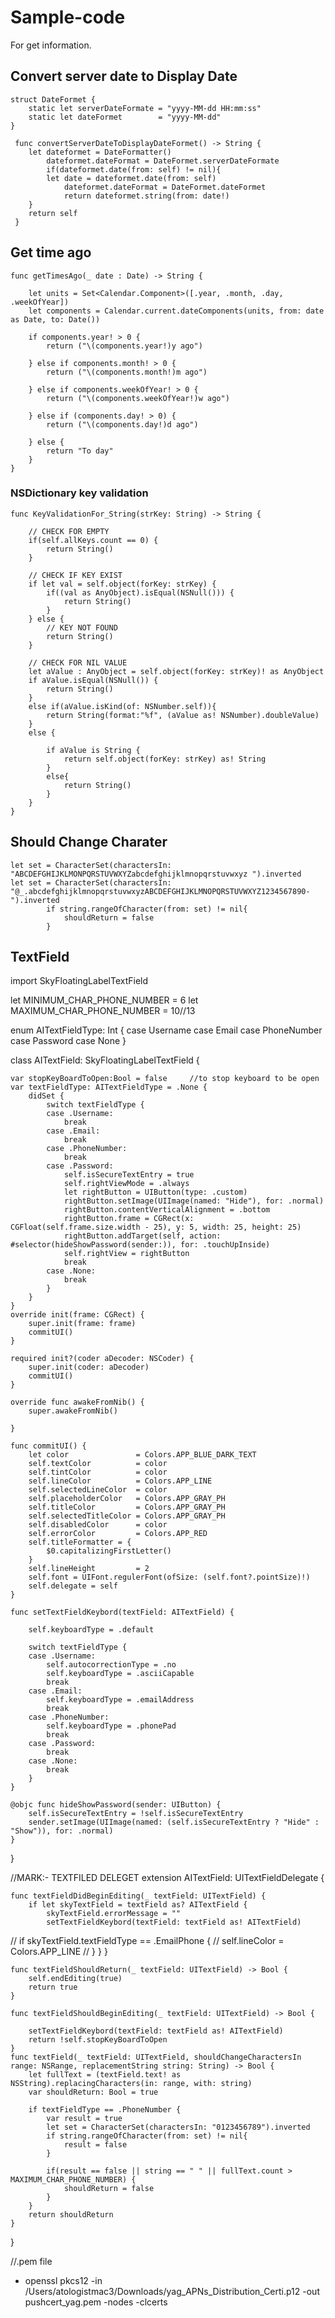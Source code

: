 # Sample-code
For get information.

## Convert server date to Display Date
	struct DateFormet {
		static let serverDateFormate = "yyyy-MM-dd HH:mm:ss"
		static let dateFormet 	     = "yyyy-MM-dd"
  	}
	
 	 func convertServerDateToDisplayDateFormet() -> String {
		let dateformet = DateFormatter()
    		dateformet.dateFormat = DateFormet.serverDateFormate
    		if(dateformet.date(from: self) != nil){
			let date = dateformet.date(from: self)
        		dateformet.dateFormat = DateFormet.dateFormet
        		return dateformet.string(from: date!)
     	}
     	return self
 	 }
	 
## Get time ago
	func getTimesAgo(_ date : Date) -> String {
        
        let units = Set<Calendar.Component>([.year, .month, .day, .weekOfYear])
        let components = Calendar.current.dateComponents(units, from: date as Date, to: Date())
        
        if components.year! > 0 {
            return ("\(components.year!)y ago")
            
        } else if components.month! > 0 {
            return ("\(components.month!)m ago")
            
        } else if components.weekOfYear! > 0 {
            return ("\(components.weekOfYear!)w ago")
            
        } else if (components.day! > 0) {
            return ("\(components.day!)d ago")
            
        } else {
            return "To day"
        }
	}
	
### NSDictionary key validation
	func KeyValidationFor_String(strKey: String) -> String {
		
		// CHECK FOR EMPTY
		if(self.allKeys.count == 0) {
			return String()
		}
		
		// CHECK IF KEY EXIST
		if let val = self.object(forKey: strKey) {
			if((val as AnyObject).isEqual(NSNull())) {
				return String()
			}
		} else {
			// KEY NOT FOUND
			return String()
		}
		
		// CHECK FOR NIL VALUE
		let aValue : AnyObject = self.object(forKey: strKey)! as AnyObject
		if aValue.isEqual(NSNull()) {
			return String()
		}
		else if(aValue.isKind(of: NSNumber.self)){
			return String(format:"%f", (aValue as! NSNumber).doubleValue)
		}
		else {
			
			if aValue is String {
				return self.object(forKey: strKey) as! String
			}
			else{
				return String()
			}
		}
	}

## Should Change Charater
	let set = CharacterSet(charactersIn: "ABCDEFGHIJKLMONPQRSTUVWXYZabcdefghijklmnopqrstuvwxyz ").inverted
	let set = CharacterSet(charactersIn: "@_.abcdefghijklmnopqrstuvwxyzABCDEFGHIJKLMNOPQRSTUVWXYZ1234567890-").inverted
            if string.rangeOfCharacter(from: set) != nil{
                shouldReturn = false
            }

## TextField 
import SkyFloatingLabelTextField

let MINIMUM_CHAR_PHONE_NUMBER = 6
let MAXIMUM_CHAR_PHONE_NUMBER = 10//13


enum AITextFieldType: Int {
    case Username
    case Email
    case PhoneNumber
    case Password
    case None
}

class AITextField: SkyFloatingLabelTextField {

    var stopKeyBoardToOpen:Bool = false     //to stop keyboard to be open
    var textFieldType: AITextFieldType = .None {
        didSet {
            switch textFieldType {
            case .Username:
                break
            case .Email:
                break
            case .PhoneNumber:
                break
            case .Password:
                self.isSecureTextEntry = true
                self.rightViewMode = .always
                let rightButton = UIButton(type: .custom)
                rightButton.setImage(UIImage(named: "Hide"), for: .normal)
                rightButton.contentVerticalAlignment = .bottom
                rightButton.frame = CGRect(x: CGFloat(self.frame.size.width - 25), y: 5, width: 25, height: 25)
                rightButton.addTarget(self, action: #selector(hideShowPassword(sender:)), for: .touchUpInside)
                self.rightView = rightButton
                break
            case .None:
                break
            }
        }
    }
    override init(frame: CGRect) {
        super.init(frame: frame)
        commitUI()
    }
    
    required init?(coder aDecoder: NSCoder) {
        super.init(coder: aDecoder)
        commitUI()
    }
    
    override func awakeFromNib() {
        super.awakeFromNib()
        
    }
    
    func commitUI() {
        let color               = Colors.APP_BLUE_DARK_TEXT
        self.textColor          = color
        self.tintColor          = color
        self.lineColor          = Colors.APP_LINE
        self.selectedLineColor  = color
        self.placeholderColor   = Colors.APP_GRAY_PH
        self.titleColor         = Colors.APP_GRAY_PH
        self.selectedTitleColor = Colors.APP_GRAY_PH
        self.disabledColor      = color
        self.errorColor         = Colors.APP_RED
        self.titleFormatter = {
            $0.capitalizingFirstLetter()
        }
        self.lineHeight         = 2
        self.font = UIFont.regulerFont(ofSize: (self.font?.pointSize)!)
        self.delegate = self
    }

    func setTextFieldKeybord(textField: AITextField) {
        
        self.keyboardType = .default
        
        switch textFieldType {
        case .Username:
            self.autocorrectionType = .no
            self.keyboardType = .asciiCapable
            break
        case .Email:
            self.keyboardType = .emailAddress
            break
        case .PhoneNumber:
            self.keyboardType = .phonePad
            break
        case .Password:
            break
        case .None:
            break
        }
    }
    
    @objc func hideShowPassword(sender: UIButton) {
        self.isSecureTextEntry = !self.isSecureTextEntry
        sender.setImage(UIImage(named: (self.isSecureTextEntry ? "Hide" : "Show")), for: .normal)
    }
}

//MARK:- TEXTFILED DELEGET
extension AITextField: UITextFieldDelegate {
    
    func textFieldDidBeginEditing(_ textField: UITextField) {
        if let skyTextField = textField as? AITextField {
            skyTextField.errorMessage = ""
            setTextFieldKeybord(textField: textField as! AITextField)
//            if skyTextField.textFieldType == .EmailPhone {
//                self.lineColor = Colors.APP_LINE
//            }
        }
    }
    
    func textFieldShouldReturn(_ textField: UITextField) -> Bool {
        self.endEditing(true)
        return true
    }

    func textFieldShouldBeginEditing(_ textField: UITextField) -> Bool {
        
        setTextFieldKeybord(textField: textField as! AITextField)
        return !self.stopKeyBoardToOpen
    }
    func textField(_ textField: UITextField, shouldChangeCharactersIn range: NSRange, replacementString string: String) -> Bool {
        let fullText = (textField.text! as NSString).replacingCharacters(in: range, with: string)
        var shouldReturn: Bool = true
        
        if textFieldType == .PhoneNumber {
            var result = true
            let set = CharacterSet(charactersIn: "0123456789").inverted
            if string.rangeOfCharacter(from: set) != nil{
                result = false
            }
            
            if(result == false || string == " " || fullText.count > MAXIMUM_CHAR_PHONE_NUMBER) {
                shouldReturn = false
            }
        }
        return shouldReturn
    }
}

//.pem file 
 - openssl pkcs12 -in /Users/atologistmac3/Downloads/yag_APNs_Distribution_Certi.p12 -out pushcert_yag.pem -nodes -clcerts
